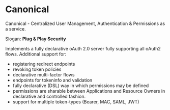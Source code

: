 Canonical
======

Canonical - Centralized User Management, Authentication &amp; Permissions as a service. 

Slogan: **Plug &amp; Play Security**

Implements a fully declarative oAuth 2.0 server fully supporting all oAuth2 flows. 
Additional support for: 
 - registering redirect endpoints
 - revoking token policies
 - declarative multi-factor flows
 - endpoints for tokeninfo and validation
 - fully declarative (DSL) way in which permissions may be defined
 - permissions are sharable between Applications and Resource Owners in declarative and controlled fashion.
 - support for multiple token-types (Bearer, MAC, SAML, JWT)
